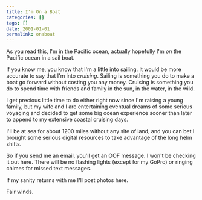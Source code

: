 ```yaml
---
title: I'm On a Boat
categories: []
tags: []
date: 2001-01-01
permalink: onaboat
---
```


As you read this, I'm in the Pacific ocean, actually hopefully I'm _on_ the Pacific ocean in a sail boat.

If you know me, you know that I'm a little into sailing. It would be more accurate to say that I'm into _cruising_. Sailing is something you do to make a boat go forward without costing you any money. Cruising is something you do to spend time with friends and family in the sun, in the water, in the wild.

I get precious little time to do either right now since I'm raising a young family, but my wife and I are entertaining eventual dreams of some serious voyaging and decided to get some big ocean experience sooner than later to append to my extensive coastal cruising days.

I'll be at sea for about 1200 miles without any site of land, and you can bet I brought some serious digital resources to take advantage of the long helm shifts.

So if you send me an email, you'll get an OOF message. I won't be checking it out here. There will be no flashing lights (except for my GoPro) or ringing chimes for missed text messages.

If my sanity returns with me I'll post photos here.

Fair winds.